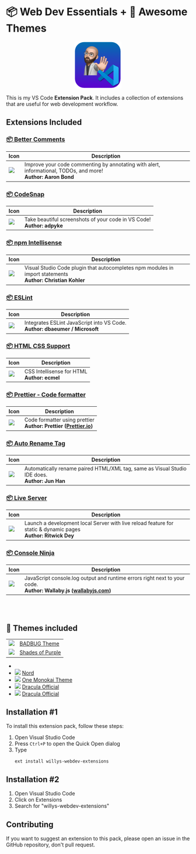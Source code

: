# 📦 Web Dev Essentials + 🎨 Awesome Themes

<p align="center">
<img src="assets/logo.png"/><br>
</p>

This is my VS Code **Extension Pack**. It includes a collection of extensions that are useful for web development workflow.

## Extensions Included

### [📦 Better Comments](https://marketplace.visualstudio.com/items?itemName=aaron-bond.better-comments)<br>

| Icon                                                                                                                                                                          | Description                                                                                                          |
| ----------------------------------------------------------------------------------------------------------------------------------------------------------------------------- | -------------------------------------------------------------------------------------------------------------------- |
| <img src="https://aaron-bond.gallerycdn.vsassets.io/extensions/aaron-bond/better-comments/3.0.2/1659144495902/Microsoft.VisualStudio.Services.Icons.Default" width="100px"  > | Improve your code commenting by annotating with alert, informational, TODOs, and more! <br> <b>Author: Aaron Bond<b> |

### [📦 CodeSnap](https://marketplace.visualstudio.com/items?itemName=aaron-bond.better-comments)<br>

| Icon                                                                                                                                                           | Description                                                                   |
| -------------------------------------------------------------------------------------------------------------------------------------------------------------- | ----------------------------------------------------------------------------- |
| <img src="https://adpyke.gallerycdn.vsassets.io/extensions/adpyke/codesnap/1.3.4/1625238962906/Microsoft.VisualStudio.Services.Icons.Default" width="100px"  > | Take beautiful screenshots of your code in VS Code! <br> <b>Author: adpyke<b> |

### [📦 npm Intellisense](https://marketplace.visualstudio.com/items?itemName=christian-kohler.npm-intellisense)<br>

| Icon                                                                                                                                                                                       | Description                                                                                                       |
| ------------------------------------------------------------------------------------------------------------------------------------------------------------------------------------------ | ----------------------------------------------------------------------------------------------------------------- |
| <img src="https://christian-kohler.gallerycdn.vsassets.io/extensions/christian-kohler/npm-intellisense/1.4.4/1671487986629/Microsoft.VisualStudio.Services.Icons.Default" width="100px"  > | Visual Studio Code plugin that autocompletes npm modules in import statements <br> <b>Author: Christian Kohler<b> |

### [📦 ESLint](https://marketplace.visualstudio.com/items?itemName=dbaeumer.vscode-eslint)<br>

| Icon                                                                                                                                                                    | Description                                                                        |
| ----------------------------------------------------------------------------------------------------------------------------------------------------------------------- | ---------------------------------------------------------------------------------- |
| <img src="https://dbaeumer.gallerycdn.vsassets.io/extensions/dbaeumer/vscode-eslint/2.4.2/1687441427519/Microsoft.VisualStudio.Services.Icons.Default" width="100px"  > | Integrates ESLint JavaScript into VS Code. <br> <b>Author: dbaeumer / Microsoft<b> |

### [📦 HTML CSS Support](https://marketplace.visualstudio.com/items?itemName=ecmel.vscode-html-css)<br>

| Icon                                                                                                                                                                 | Description                                        |
| -------------------------------------------------------------------------------------------------------------------------------------------------------------------- | -------------------------------------------------- |
| <img src="https://ecmel.gallerycdn.vsassets.io/extensions/ecmel/vscode-html-css/1.13.1/1659218422410/Microsoft.VisualStudio.Services.Icons.Default" width="100px"  > | CSS Intellisense for HTML <br> <b>Author: ecmel<b> |

### [📦 Prettier - Code formatter](https://marketplace.visualstudio.com/items?itemName=esbenp.prettier-vscode)<br>

| Icon                                                                                                                                                                   | Description                                                                                     |
| ---------------------------------------------------------------------------------------------------------------------------------------------------------------------- | ----------------------------------------------------------------------------------------------- |
| <img src="https://esbenp.gallerycdn.vsassets.io/extensions/esbenp/prettier-vscode/9.19.0/1688136182631/Microsoft.VisualStudio.Services.Icons.Default" width="100px"  > | Code formatter using prettier <br> <b>Author: Prettier ([Prettier.io](https://prettier.io/))<b> |

### [📦 Auto Rename Tag](https://marketplace.visualstudio.com/items?itemName=formulahendry.auto-rename-tag)<br>

| Icon                                                                                                                                                                                 | Description                                                                                          |
| ------------------------------------------------------------------------------------------------------------------------------------------------------------------------------------ | ---------------------------------------------------------------------------------------------------- |
| <img src="https://formulahendry.gallerycdn.vsassets.io/extensions/formulahendry/auto-rename-tag/0.1.10/1644319230173/Microsoft.VisualStudio.Services.Icons.Default" width="100px"  > | Automatically rename paired HTML/XML tag, same as Visual Studio IDE does. <br> <b>Author: Jun Han<b> |

### [📦 Live Server](https://marketplace.visualstudio.com/items?itemName=ritwickdey.LiveServer)<br>

| Icon                                                                                                                                                                     | Description                                                                                                          |
| ------------------------------------------------------------------------------------------------------------------------------------------------------------------------ | -------------------------------------------------------------------------------------------------------------------- |
| <img src="https://ritwickdey.gallerycdn.vsassets.io/extensions/ritwickdey/liveserver/5.7.9/1661914858952/Microsoft.VisualStudio.Services.Icons.Default" width="100px"  > | Launch a development local Server with live reload feature for static & dynamic pages <br> <b>Author: Ritwick Dey<b> |

### [📦 Console Ninja](https://marketplace.visualstudio.com/items?itemName=WallabyJs.console-ninja)<br>

| Icon                                                                                                                                                                        | Description                                                                                                                                       |
| --------------------------------------------------------------------------------------------------------------------------------------------------------------------------- | ------------------------------------------------------------------------------------------------------------------------------------------------- |
| <img src="https://wallabyjs.gallerycdn.vsassets.io/extensions/wallabyjs/console-ninja/0.0.172/1688104000055/Microsoft.VisualStudio.Services.Icons.Default" width="100px"  > | JavaScript console.log output and runtime errors right next to your code. <br> <b>Author: Wallaby.js ([wallabyjs.com](https://wallabyjs.com/))<b> |

<br>
<br>

[//]: # "This may be the most platform independent comment"

## 🎨 Themes included

<table>
    <tr>
        <td><img src="https://1mandev.gallerycdn.vsassets.io/extensions/1mandev/badbug/3.0.3/1604585859613/Microsoft.VisualStudio.Services.Icons.Default" width="35px"> </td>
        <td><a href="https://marketplace.visualstudio.com/items?itemName=1mandev.badbug">BADBUG Theme</a> </td>
    </tr>
    <tr>
        <td><img src="https://ahmadawais.gallerycdn.vsassets.io/extensions/ahmadawais/shades-of-purple/7.2.0/1686298912208/Microsoft.VisualStudio.Services.Icons.Default" width="35px"> </td>
        <td><a href="https://marketplace.visualstudio.com/items?itemName=ahmadawais.shades-of-purple">Shades of Purple</a></td>
    </tr>
</table>

-
- <img src="https://arcticicestudio.gallerycdn.vsassets.io/extensions/arcticicestudio/nord-visual-studio-code/0.19.0/1632602657822/Microsoft.VisualStudio.Services.Icons.Default" width="35px"> <a href="https://marketplace.visualstudio.com/items?itemName=arcticicestudio.nord-visual-studio-code">Nord</a>
- <img src="https://azemoh.gallerycdn.vsassets.io/extensions/azemoh/one-monokai/0.5.0/1602835241556/Microsoft.VisualStudio.Services.Icons.Default" width="35px"> <a href="https://marketplace.visualstudio.com/items?itemName=azemoh.one-monokai">One Monokai Theme</a>
- <img src="https://dracula-theme.gallerycdn.vsassets.io/extensions/dracula-theme/dracula/2.2/1658152493111/Microsoft.VisualStudio.Services.Icons.Default" width="35px"> <a href="https://marketplace.visualstudio.com/items?itemName=dracula-theme.dracula">Dracula Official</a>
- <img src="https://eliverlara.gallerycdn.vsassets.io/extensions/eliverlara/andromeda/1.8.1/1681419874021/Microsoft.VisualStudio.Services.Icons.Default" width="35px"> <a href="https://marketplace.visualstudio.com/items?itemName=EliverLara.andromeda">Dracula Official</a>

## Installation #1

To install this extension pack, follow these steps:

1. Open Visual Studio Code
2. Press `Ctrl+P` to open the Quick Open dialog
3. Type <br>
   ```
   ext install willys-webdev-extensions
   ```

## Installation #2

1. Open Visual Studio Code
2. Click on Extensions
3. Search for "willys-webdev-extensions"

## Contributing

If you want to suggest an extension to this pack, please open an issue in the GitHub repository, don't pull request.
